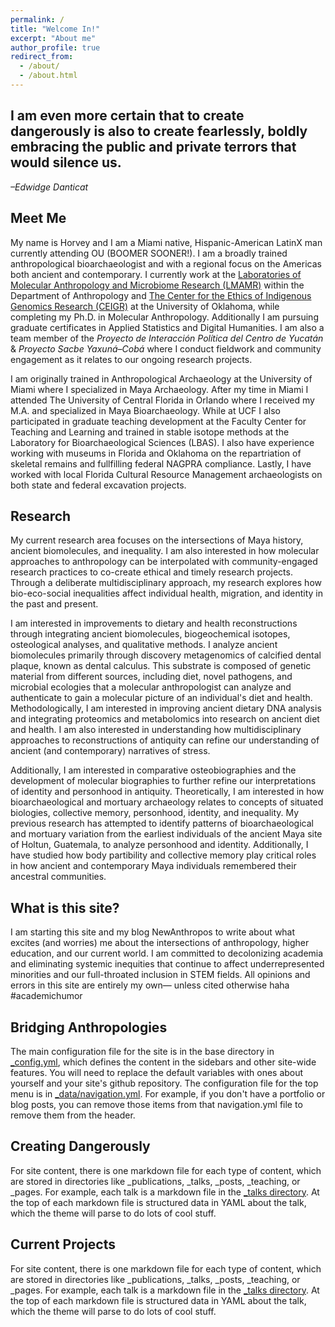 ```yaml
---
permalink: /
title: "Welcome In!"
excerpt: "About me"
author_profile: true
redirect_from: 
  - /about/
  - /about.html
---
```

I am even more certain that to create dangerously is also to create fearlessly, boldly embracing the public and private terrors that would silence us.
------
*–Edwidge Danticat*

Meet Me
------
My name is Horvey and I am a Miami native, Hispanic-American LatinX man currently attending OU (BOOMER SOONER!). I am a broadly trained anthropological bioarchaeologist and with a regional focus on the Americas both ancient and contemporary. I currently work at the [Laboratories of Molecular Anthropology and Microbiome Research (LMAMR)](https://lmamr.org) within the Department of Anthropology and [The Center for the Ethics of Indigenous Genomics Research (CEIGR)](https://www.ou.edu/cas/anthropology/ceigr) at the University of Oklahoma, while completing my Ph.D. in Molecular Anthropology. Additionally I am pursuing graduate certificates in Applied Statistics and Digital Humanities. I am also a team member of the _Proyecto de Interacción Política del Centro de Yucatán_ & _Proyecto Sacbe Yaxuná–Cobá_ where I conduct fieldwork and community engagement as it relates to our ongoing research projects.

I am originally trained in Anthropological Archaeology at the University of Miami where I specialized in Maya Archaeology. After my time in Miami I attended The University of Central Florida in Orlando where I received my M.A. and specialized in Maya Bioarchaeology. While at UCF I also participated in graduate teaching development at the Faculty Center for Teaching and Learning and trained in stable isotope methods at the Laboratory for Bioarchaeological Sciences (LBAS). I also have experience working with museums in Florida and Oklahoma on the repartriation of skeletal remains and fullfilling federal NAGPRA compliance. Lastly, I have worked with local Florida Cultural Resource Management archaeologists on both state and federal excavation projects.     

Research
------
My current research area focuses on the intersections of Maya history, ancient biomolecules, and inequality. I am also interested in how molecular approaches to anthropology can be interpolated with community-engaged research practices to co-create ethical and timely research projects. Through a deliberate multidisciplinary approach, my research explores how bio-eco-social inequalities affect individual health, migration, and identity in the past and present.

I am interested in improvements to dietary and health reconstructions through integrating ancient biomolecules, biogeochemical isotopes, osteological analyses, and qualitative methods. I analyze ancient biomolecules primarily through discovery metagenomics of calcified dental plaque, known as dental calculus. This substrate is composed of genetic material from different sources, including diet, novel pathogens, and microbial ecologies that a molecular anthropologist can analyze and authenticate to gain a molecular picture of an individual's diet and health. Methodologically, I am interested in improving ancient dietary DNA analysis and integrating proteomics and metabolomics into research on ancient diet and health. I am also interested in understanding how multidisciplinary approaches to reconstructions of antiquity can refine our understanding of ancient (and contemporary) narratives of stress. 

Additionally, I am interested in comparative osteobiographies and the development of molecular biographies to further refine our interpretations of identity and personhood in antiquity. Theoretically, I am interested in how bioarchaeological and mortuary archaeology relates to concepts of situated biologies, collective memory, personhood, identity, and inequality. My previous research has attempted to identify patterns of bioarchaeological and mortuary variation from the earliest individuals of the ancient Maya site of Holtun, Guatemala, to analyze personhood and identity. Additionally, I have studied how body partibility and collective memory play critical roles in how ancient and contemporary Maya individuals remembered their ancestral communities.  


What is this site?
------
I am starting this site and my blog NewAnthropos to write about what excites (and worries) me about the intersections of anthropology, higher education, and our current world. I am committed to decolonizing academia and eliminating systemic inequities that continue to affect underrepresented minorities and our full-throated inclusion in STEM fields. All opinions and errors in this site are entirely my own— unless cited otherwise haha #academichumor

Bridging Anthropologies
------
The main configuration file for the site is in the base directory in [_config.yml](https://github.com/academicpages/academicpages.github.io/blob/master/_config.yml), which defines the content in the sidebars and other site-wide features. You will need to replace the default variables with ones about yourself and your site's github repository. The configuration file for the top menu is in [_data/navigation.yml](https://github.com/academicpages/academicpages.github.io/blob/master/_data/navigation.yml). For example, if you don't have a portfolio or blog posts, you can remove those items from that navigation.yml file to remove them from the header.

Creating Dangerously
------
For site content, there is one markdown file for each type of content, which are stored in directories like _publications, _talks, _posts, _teaching, or _pages. For example, each talk is a markdown file in the [_talks directory](https://github.com/academicpages/academicpages.github.io/tree/master/_talks). At the top of each markdown file is structured data in YAML about the talk, which the theme will parse to do lots of cool stuff. 

Current Projects
------
For site content, there is one markdown file for each type of content, which are stored in directories like _publications, _talks, _posts, _teaching, or _pages. For example, each talk is a markdown file in the [_talks directory](https://github.com/academicpages/academicpages.github.io/tree/master/_talks). At the top of each markdown file is structured data in YAML about the talk, which the theme will parse to do lots of cool stuff.
